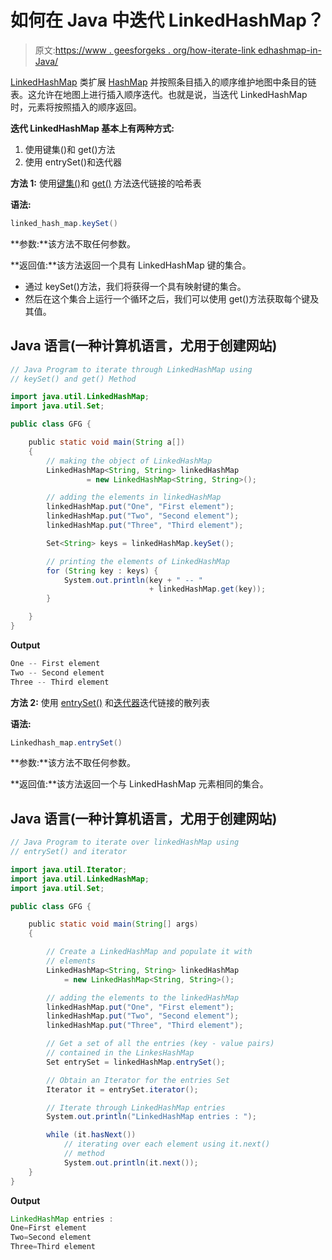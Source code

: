 # 如何在 Java 中迭代 LinkedHashMap？

> 原文:[https://www . geesforgeks . org/how-iterate-link edhashmap-in-Java/](https://www.geeksforgeeks.org/how-to-iterate-linkedhashmap-in-java/)

[LinkedHashMap](https://www.geeksforgeeks.org/linkedhashmap-class-java-examples/) 类扩展 [HashMap](https://www.geeksforgeeks.org/java-util-hashmap-in-java-with-examples/#:~:text=HashMap%20is,type%20(e.g.%20an%20Integer).) 并按照条目插入的顺序维护地图中条目的链表。这允许在地图上进行插入顺序迭代。也就是说，当迭代 LinkedHashMap 时，元素将按照插入的顺序返回。

**迭代 LinkedHashMap 基本上有两种方式:**

1.  使用键集()和 get()方法
2.  使用 entrySet()和迭代器

**方法 1:** 使用[键集()](https://www.geeksforgeeks.org/hashmap-keyset-method-in-java/)和 [get()](https://www.geeksforgeeks.org/hashmap-get-method-in-java/) 方法迭代链接的哈希表

**语法:**

```java
linked_hash_map.keySet()
```

**参数:**该方法不取任何参数。

**返回值:**该方法返回一个具有 LinkedHashMap 键的集合。

*   通过 keySet()方法，我们将获得一个具有映射键的集合。
*   然后在这个集合上运行一个循环之后，我们可以使用 get()方法获取每个键及其值。

## Java 语言(一种计算机语言，尤用于创建网站)

```java
// Java Program to iterate through LinkedHashMap using 
// keySet() and get() Method

import java.util.LinkedHashMap;
import java.util.Set;

public class GFG {

    public static void main(String a[])
    {
        // making the object of LinkedHashMap
        LinkedHashMap<String, String> linkedHashMap
                 = new LinkedHashMap<String, String>();

        // adding the elements in linkedHashMap
        linkedHashMap.put("One", "First element");
        linkedHashMap.put("Two", "Second element");
        linkedHashMap.put("Three", "Third element");

        Set<String> keys = linkedHashMap.keySet();

        // printing the elements of LinkedHashMap
        for (String key : keys) {
            System.out.println(key + " -- "
                               + linkedHashMap.get(key));
        }

    }
}
```

**Output**

```java
One -- First element
Two -- Second element
Three -- Third element

```

**方法 2:** 使用 [entrySet()](https://www.geeksforgeeks.org/hashmap-entryset-method-in-java/) 和[迭代器](https://www.geeksforgeeks.org/iterators-in-java/)迭代链接的散列表

**语法:**

```java
Linkedhash_map.entrySet()
```

**参数:**该方法不取任何参数。

**返回值:**该方法返回一个与 LinkedHashMap 元素相同的集合。

## Java 语言(一种计算机语言，尤用于创建网站)

```java
// Java Program to iterate over linkedHashMap using
// entrySet() and iterator

import java.util.Iterator;
import java.util.LinkedHashMap;
import java.util.Set;

public class GFG {

    public static void main(String[] args)
    {

        // Create a LinkedHashMap and populate it with
        // elements
        LinkedHashMap<String, String> linkedHashMap
            = new LinkedHashMap<String, String>();

        // adding the elements to the linkedHashMap
        linkedHashMap.put("One", "First element");
        linkedHashMap.put("Two", "Second element");
        linkedHashMap.put("Three", "Third element");

        // Get a set of all the entries (key - value pairs)
        // contained in the LinkesHashMap
        Set entrySet = linkedHashMap.entrySet();

        // Obtain an Iterator for the entries Set
        Iterator it = entrySet.iterator();

        // Iterate through LinkedHashMap entries
        System.out.println("LinkedHashMap entries : ");

        while (it.hasNext())
            // iterating over each element using it.next()
            // method
            System.out.println(it.next());
    }
}
```

**Output**

```java
LinkedHashMap entries : 
One=First element
Two=Second element
Three=Third element

```